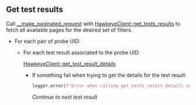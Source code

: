 ## Get test results

Call [__make_paginated_request](__make_paginated_request.md) with
[HawkeyeClient::get_tests_results](../../clients/hawkeye_client/get_tests_results.md) to fetch all
available pages for the desired set of filters.

* For each pair of probe UID:
    * For each test result associated to the probe UID:

        [HawkeyeClient::get_test_result_details](../../clients/hawkeye_client/get_test_result_details.md)

        * If something fail when trying to get the details for the test result:
          ```python
          logger.error(f"Error when calling get_tests_result_details using test result ID {test_result_id})")
          ```
          _Continue to next test result_